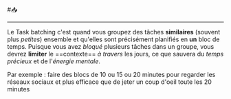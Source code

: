 #📥 

---
Le Task batching c'est quand vous groupez des tâches **similaires** (souvent plus *petites*) ensemble et qu'elles sont précisément planifiés en **un** bloc de temps. Puisque vous avez *bloqué* plusieurs tâches dans un groupe, vous devrez **limiter** le ==contexte== *à travers* les jours, ce que sauvera du *temps précieux* et de l'*énergie mentale*. 

Par exemple : faire des blocs de 10 ou 15 ou 20 minutes pour regarder les réseaux sociaux et plus efficace que de jeter un coup d'oeil toute les 20 minutes